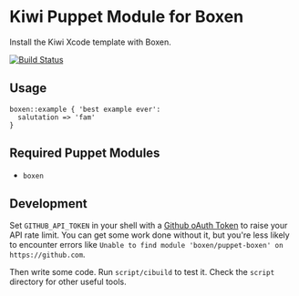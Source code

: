 # Kiwi Puppet Module for Boxen

Install the Kiwi Xcode template with Boxen. 

[![Build Status](https://travis-ci.org/alexfish/puppet-kiwi.png?branch=master)](https://travis-ci.org/alexfish/puppet-kiwi)

## Usage

```puppet
boxen::example { 'best example ever':
  salutation => 'fam'
}
```

## Required Puppet Modules

* `boxen`

## Development

Set `GITHUB_API_TOKEN` in your shell with a [Github oAuth Token](https://help.github.com/articles/creating-an-oauth-token-for-command-line-use) to raise your API rate limit. You can get some work done without it, but you're less likely to encounter errors like `Unable to find module 'boxen/puppet-boxen' on https://github.com`.

Then write some code. Run `script/cibuild` to test it. Check the `script`
directory for other useful tools.

